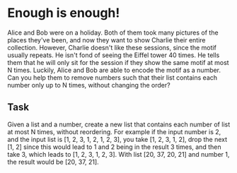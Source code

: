 # Enough is enough!

Alice and Bob were on a holiday. Both of them took many pictures of the places they've been, and now they want to show Charlie their entire collection. However, Charlie doesn't like these sessions, since the motif usually repeats. He isn't fond of seeing the Eiffel tower 40 times.
He tells them that he will only sit for the session if they show the same motif at most N times. Luckily, Alice and Bob are able to encode the motif as a number. Can you help them to remove numbers such that their list contains each number only up to N times, without changing the order?

## Task

Given a list and a number, create a new list that contains each number of list at most N times, without reordering.
For example if the input number is 2, and the input list is [1, 2, 3, 1, 2, 1, 2, 3], you take [1, 2, 3, 1, 2], drop the next [1, 2] since this would lead to 1 and 2 being in the result 3 times, and then take 3, which leads to [1, 2, 3, 1, 2, 3].
With list [20, 37, 20, 21] and number 1, the result would be [20, 37, 21].
